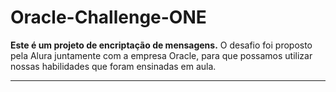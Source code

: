 # Oracle-Challenge-ONE

<strong>Este é um projeto de encriptação de mensagens.</strong>
O desafio foi proposto pela Alura juntamente com a empresa Oracle, para que possamos utilizar nossas habilidades que foram ensinadas em aula.
<hr>
